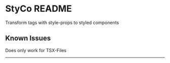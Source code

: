 # StyCo README

Transform tags with style-props to styled components

## Known Issues

Does only work for TSX-Files

---
